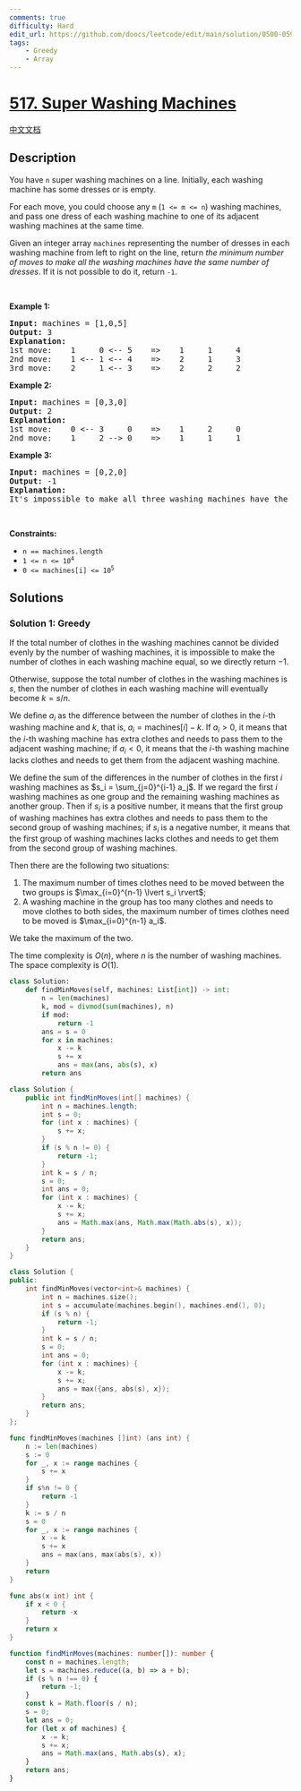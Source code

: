 ```yaml
---
comments: true
difficulty: Hard
edit_url: https://github.com/doocs/leetcode/edit/main/solution/0500-0599/0517.Super%20Washing%20Machines/README_EN.md
tags:
    - Greedy
    - Array
---
```


<!-- problem:start -->

# [517. Super Washing Machines](https://leetcode.com/problems/super-washing-machines)

[中文文档](/solution/0500-0599/0517.Super%20Washing%20Machines/README.md)

## Description

<p>You have <code>n</code> super washing machines on a line. Initially, each washing machine has some dresses or is empty.</p>

<p>For each move, you could choose any <code>m</code> (<code>1 &lt;= m &lt;= n</code>) washing machines, and pass one dress of each washing machine to one of its adjacent washing machines at the same time.</p>

<p>Given an integer array <code>machines</code> representing the number of dresses in each washing machine from left to right on the line, return <em>the minimum number of moves to make all the washing machines have the same number of dresses</em>. If it is not possible to do it, return <code>-1</code>.</p>

<p>&nbsp;</p>
<p><strong class="example">Example 1:</strong></p>

<pre>
<strong>Input:</strong> machines = [1,0,5]
<strong>Output:</strong> 3
<strong>Explanation:</strong>
1st move:    1     0 &lt;-- 5    =&gt;    1     1     4
2nd move:    1 &lt;-- 1 &lt;-- 4    =&gt;    2     1     3
3rd move:    2     1 &lt;-- 3    =&gt;    2     2     2
</pre>

<p><strong class="example">Example 2:</strong></p>

<pre>
<strong>Input:</strong> machines = [0,3,0]
<strong>Output:</strong> 2
<strong>Explanation:</strong>
1st move:    0 &lt;-- 3     0    =&gt;    1     2     0
2nd move:    1     2 --&gt; 0    =&gt;    1     1     1
</pre>

<p><strong class="example">Example 3:</strong></p>

<pre>
<strong>Input:</strong> machines = [0,2,0]
<strong>Output:</strong> -1
<strong>Explanation:</strong>
It&#39;s impossible to make all three washing machines have the same number of dresses.
</pre>

<p>&nbsp;</p>
<p><strong>Constraints:</strong></p>

<ul>
	<li><code>n == machines.length</code></li>
	<li><code>1 &lt;= n &lt;= 10<sup>4</sup></code></li>
	<li><code>0 &lt;= machines[i] &lt;= 10<sup>5</sup></code></li>
</ul>

## Solutions

<!-- solution:start -->

### Solution 1: Greedy

If the total number of clothes in the washing machines cannot be divided evenly by the number of washing machines, it is impossible to make the number of clothes in each washing machine equal, so we directly return $-1$.

Otherwise, suppose the total number of clothes in the washing machines is $s$, then the number of clothes in each washing machine will eventually become $k = s / n$.

We define $a_i$ as the difference between the number of clothes in the $i$-th washing machine and $k$, that is, $a_i = \text{machines}[i] - k$. If $a_i > 0$, it means that the $i$-th washing machine has extra clothes and needs to pass them to the adjacent washing machine; if $a_i < 0$, it means that the $i$-th washing machine lacks clothes and needs to get them from the adjacent washing machine.

We define the sum of the differences in the number of clothes in the first $i$ washing machines as $s_i = \sum_{j=0}^{i-1} a_j$. If we regard the first $i$ washing machines as one group and the remaining washing machines as another group. Then if $s_i$ is a positive number, it means that the first group of washing machines has extra clothes and needs to pass them to the second group of washing machines; if $s_i$ is a negative number, it means that the first group of washing machines lacks clothes and needs to get them from the second group of washing machines.

Then there are the following two situations:

1. The maximum number of times clothes need to be moved between the two groups is $\max_{i=0}^{n-1} \lvert s_i \rvert$;
1. A washing machine in the group has too many clothes and needs to move clothes to both sides, the maximum number of times clothes need to be moved is $\max_{i=0}^{n-1} a_i$.

We take the maximum of the two.

The time complexity is $O(n)$, where $n$ is the number of washing machines. The space complexity is $O(1)$.

<!-- tabs:start -->

```python
class Solution:
    def findMinMoves(self, machines: List[int]) -> int:
        n = len(machines)
        k, mod = divmod(sum(machines), n)
        if mod:
            return -1
        ans = s = 0
        for x in machines:
            x -= k
            s += x
            ans = max(ans, abs(s), x)
        return ans
```

```java
class Solution {
    public int findMinMoves(int[] machines) {
        int n = machines.length;
        int s = 0;
        for (int x : machines) {
            s += x;
        }
        if (s % n != 0) {
            return -1;
        }
        int k = s / n;
        s = 0;
        int ans = 0;
        for (int x : machines) {
            x -= k;
            s += x;
            ans = Math.max(ans, Math.max(Math.abs(s), x));
        }
        return ans;
    }
}
```

```cpp
class Solution {
public:
    int findMinMoves(vector<int>& machines) {
        int n = machines.size();
        int s = accumulate(machines.begin(), machines.end(), 0);
        if (s % n) {
            return -1;
        }
        int k = s / n;
        s = 0;
        int ans = 0;
        for (int x : machines) {
            x -= k;
            s += x;
            ans = max({ans, abs(s), x});
        }
        return ans;
    }
};
```

```go
func findMinMoves(machines []int) (ans int) {
	n := len(machines)
	s := 0
	for _, x := range machines {
		s += x
	}
	if s%n != 0 {
		return -1
	}
	k := s / n
	s = 0
	for _, x := range machines {
		x -= k
		s += x
		ans = max(ans, max(abs(s), x))
	}
	return
}

func abs(x int) int {
	if x < 0 {
		return -x
	}
	return x
}
```

```ts
function findMinMoves(machines: number[]): number {
    const n = machines.length;
    let s = machines.reduce((a, b) => a + b);
    if (s % n !== 0) {
        return -1;
    }
    const k = Math.floor(s / n);
    s = 0;
    let ans = 0;
    for (let x of machines) {
        x -= k;
        s += x;
        ans = Math.max(ans, Math.abs(s), x);
    }
    return ans;
}
```

<!-- tabs:end -->

<!-- solution:end -->

<!-- problem:end -->
